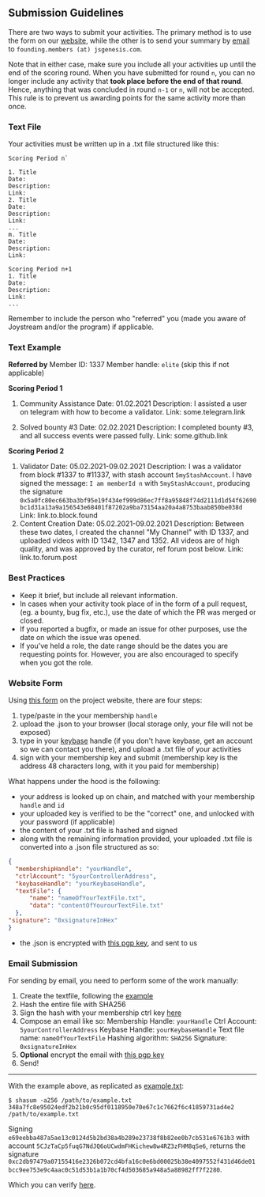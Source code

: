 ## Submission Guidelines

There are two ways to submit your activities. The primary method is to use the form on our [website](#website-form), while the other is to send your summary by [email](#email) to `founding.members (at) jsgenesis.com`.

Note that in either case, make sure you include all your activities up until the end of the scoring round. When you have submitted for round `n`, you can no longer include any activity that **took place before the end of that round**. Hence, anything that was concluded in round `n-1` or `n`, will not be accepted. This rule is to prevent us awarding points for the same activity more than once.


### Text File
Your activities must be written up in a .txt file structured like this:

```
Scoring Period n`

1. Title
Date:
Description:
Link:
2. Title
Date:
Description:
Link:
...
m. Title
Date:
Description:
Link:

Scoring Period n+1
1. Title
Date:
Description:
Link:
...
```
Remember to include the person who "referred" you (made you aware of Joystream and/or the program) if applicable.

### Text Example
**Referred by**
Member ID: 1337
Member handle: `elite`
(skip this if not applicable)

**Scoring Period 1**
1. Community Assistance
Date: 01.02.2021
Description: I assisted a user on telegram with how to become a validator.
Link: some.telegram.link

2. Solved bounty #3
Date: 02.02.2021
Description: I completed bounty #3, and all success events were passed fully.
Link: some.github.link

**Scoring Period 2**
1. Validator
Date: 05.02.2021-09.02.2021
Description: I was a validator from block #1337 to #11337, with stash account `5myStashAccount`. I have signed the message: `I am memberId n` with `5myStashAccount`, producing the signature `0x5a0fc80ec663ba3bf95e19f434ef999d86ec7ff8a95848f74d2111d1d54f62690bc1d31a13a9a156543e68401f87202a9ba73154aa20a4a8753baab850be038d`
Link: link.to.block.found
2. Content Creation
Date: 05.02.2021-09.02.2021
Description: Between these two dates, I created the channel "My Channel" with ID 1337, and uploaded videos with ID 1342, 1347 and 1352. All videos are of high quality, and was approved by the curator, ref forum post below.
Link: link.to.forum.post

### Best Practices
- Keep it brief, but include all relevant information.
- In cases when your activity took place of in the form of a pull request, (eg. a bounty, bug fix, etc.), use the date of which the PR was merged or closed.
- If you reported a bugfix, or made an issue for other purposes, use the date on which the issue was opened.
- If you've held a role, the date range should be the dates you are requesting points for. However, you are also encouraged to specify when you got the role.


### Website Form

Using [this form](https://www.joystream.org/founding-members/form/) on the project website, there are four steps:
1. type/paste in the your membership `handle`
2. upload the .json to your browser (local storage only, your file will not be exposed)
3. type in your [keybase](https://keybase.io/) handle (if you don't have keybase, get an account so we can contact you there), and upload a .txt file of your activities
4. sign with your membership key and submit (membership key is the address 48 characters long, with it you paid for membership)

What happens under the hood is the following:
- your address is looked up on chain, and matched with your membership `handle` and `id`
- your uploaded key is verified to be the "correct" one, and unlocked with your password (if applicable)
- the content of your .txt file is hashed and signed
- along with the remaining information provided, your uploaded .txt file is converted into a .json file structured as so:
```JSON
{
  "membershipHandle": "yourHandle",
  "ctrlAccount": "5yourControllerAddress",
  "keybaseHandle": "yourKeybaseHandle",
  "textFile": {
      "name": "nameOfYourTextFile.txt",
      "data": "contentOfYourourTextFile.txt"
  },
"signature": "0xsignatureInHex"
}
```
- the .json is encrypted with [this pgp key](/data/pubkey.asc), and sent to us


### Email Submission

For sending by email, you need to perform some of the work manually:

1. Create the textfile, following the [example](#text-example)
2. Hash the entire file with SHA256
3. Sign the hash with your membership ctrl key [here](https://testnet.joystream.org/#/toolbox/sign)
4. Compose an email like so:
Membership Handle: `yourHandle`
Ctrl Account: `5yourControllerAddress`
Keybase Handle: `yourKeybaseHandle`
Text file name: `nameOfYourTextFile`
Hashing algorithm: `SHA256`
Signature: `0xsignatureInHex`
5. **Optional** encrypt the email with [this pgp key](/data/pubkey.asc)
6. Send!

---

With the example above, as replicated as [example.txt](/data/example.txt):
```
$ shasum -a256 /path/to/example.txt
348a7fc8e95024edf2b21b0c95df0118950e70e67c1c7662f6c41859731ad4e2 /path/to/example.txt
```
Signing `e69eebba487a5ae13c0124d5b2bd38a4b289e23738f8b82ee0b7cb531e6761b3` with account `5CJzTaCp5fuqG7NdJQ6oUCwdmFHKichew8w4RZ3zFHM8qSe6`, returns the signature `0xc2db97479a07155416e2326b072cd4bfa16c0e6bd00025b38e4097552f431d46de01bcc9ee753e9c4aac0c51d53b1a1b70cf4d503685a948a5a88982ff7f2280`.

Which you can verify [here](https://testnet.joystream.org/#/toolbox/verify).
